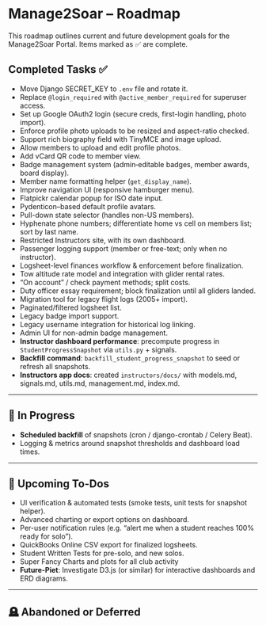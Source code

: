 # Manage2Soar – Roadmap

This roadmap outlines current and future development goals for the Manage2Soar Portal. Items marked as ✅ are complete.

## Completed Tasks ✅
- Move Django SECRET_KEY to `.env` file and rotate it.
- Replace `@login_required` with `@active_member_required` for superuser access.
- Set up Google OAuth2 login (secure creds, first-login handling, photo import).
- Enforce profile photo uploads to be resized and aspect-ratio checked.
- Support rich biography field with TinyMCE and image upload.
- Allow members to upload and edit profile photos.
- Add vCard QR code to member view.
- Badge management system (admin‐editable badges, member awards, board display).
- Member name formatting helper (`get_display_name`).
- Improve navigation UI (responsive hamburger menu).
- Flatpickr calendar popup for ISO date input.
- Pydenticon–based default profile avatars.
- Pull-down state selector (handles non-US members).
- Hyphenate phone numbers; differentiate home vs cell on members list; sort by last name.
- Restricted Instructors site, with its own dashboard.
- Passenger logging support (member or free-text; only when no instructor).
- Logsheet-level finances workflow & enforcement before finalization.
- Tow altitude rate model and integration with glider rental rates.
- “On account” / check payment methods; split costs.
- Duty officer essay requirement; block finalization until all gliders landed.
- Migration tool for legacy flight logs (2005+ import).
- Paginated/filtered logsheet list.
- Legacy badge import support.
- Legacy username integration for historical log linking.
- Admin UI for non-admin badge management.
- **Instructor dashboard performance**: precompute progress in `StudentProgressSnapshot` via `utils.py` + signals.  
- **Backfill command**: `backfill_student_progress_snapshot` to seed or refresh all snapshots.  
- **Instructors app docs**: created `instructors/docs/` with models.md, signals.md, utils.md, management.md, index.md.  

---

## 🚧 In Progress
- **Scheduled backfill** of snapshots (cron / django-crontab / Celery Beat).
- Logging & metrics around snapshot thresholds and dashboard load times.

---

## 📝 Upcoming To-Dos
- UI verification & automated tests (smoke tests, unit tests for snapshot helper).
- Advanced charting or export options on dashboard.
- Per-user notification rules (e.g. “alert me when a student reaches 100% ready for solo”).
- QuickBooks Online CSV export for finalized logsheets.
- Student Written Tests for pre-solo, and new solos. 
- Super Fancy Charts and plots for all club activity
- **Future-Piet**: Investigate D3.js (or similar) for interactive dashboards and ERD diagrams.  


---

## 🪦 Abandoned or Deferred
